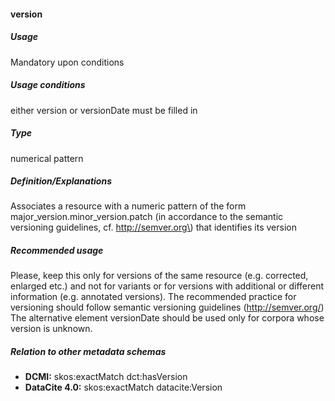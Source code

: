 #### version

##### Usage
Mandatory upon conditions

##### Usage conditions
either version or versionDate must be filled in

##### Type
numerical pattern

##### Definition/Explanations
Associates a resource with a numeric pattern of the form major_version.minor_version.patch (in accordance to the semantic versioning guidelines, cf. http://semver.org\) that identifies its version

##### Recommended usage
Please, keep this only for versions of the same resource (e.g. corrected, enlarged etc.) and not for variants or for versions with additional or different information (e.g. annotated versions). 
The recommended practice for versioning should follow semantic versioning guidelines (http://semver.org/)
The alternative element versionDate should be used only for corpora whose version is unknown.

##### Relation to other metadata schemas
* **DCMI:** skos:exactMatch dct:hasVersion
* **DataCite 4.0:** skos:exactMatch datacite:Version

